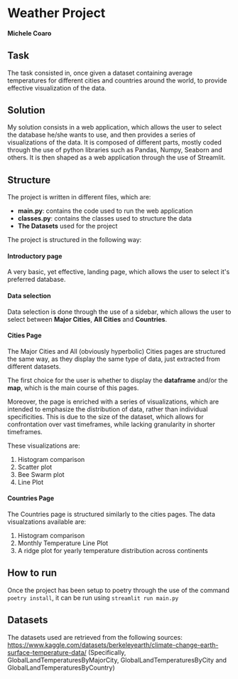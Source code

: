 # Weather Project
#### Michele Coaro

## Task

The task consisted in, once given a dataset containing average temperatures for
different cities and countries around the world, to provide effective visualization of the data.

## Solution
My solution consists in a web application, which allows the user to select the database he/she wants to use, and then provides a series of visualizations of the data.
It is composed of different parts, mostly coded through the use of python libraries such as Pandas, Numpy, Seaborn and others.
It is then shaped as a web application through the use of Streamlit.

## Structure

The project is written in different files, which are:

* **main.py**: contains the code used to run the web application
* **classes.py**: contains the classes used to structure the data
* **The Datasets** used for the project

The project is structured in the following way:

#### Introductory page

A very basic, yet effective, landing page, which allows the user to select it's preferred database.

#### Data selection
Data selection is done through the use of a sidebar, which allows the user to select between **Major Cities**, **All Cities** and **Countries**.

#### Cities Page
The Major Cities and All (obviously hyperbolic) Cities pages are structured the same way, as they display the same type of data, just extracted from
different datasets.

The first choice for the user is whether to display the **dataframe** and/or the **map**, which is the main course of this pages.

Moreover, the page is enriched with a series of visualizations, which are intended to emphasize the distribution of data, rather than individual
specificities. This is due to the size of the dataset, which allows for confrontation over vast timeframes, while lacking granularity in shorter timeframes.

These visualizations are:

1. Histogram comparison
2. Scatter plot
3. Bee Swarm plot
4. Line Plot

#### Countries Page
The Countries page is structured similarly to the cities pages.
The data visualzations available are:

1. Histogram comparison
2. Monthly Temperature Line Plot
3. A ridge plot for yearly temperature distribution across continents


## How to run
Once the project has been setup to poetry through the use of the command `poetry install`, it can be run using `streamlit run main.py`

## Datasets
The datasets used are retrieved from the following sources:
https://www.kaggle.com/datasets/berkeleyearth/climate-change-earth-surface-temperature-data/
(Specifically, GlobalLandTemperaturesByMajorCity, GlobalLandTemperaturesByCity and GlobalLandTemperaturesByCountry)




